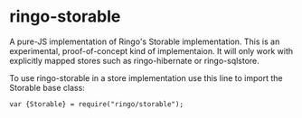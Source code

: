 # ringo-storable

A pure-JS implementation of Ringo's Storable implementation.
This is an experimental, proof-of-concept kind of implementaion.
It will only work with explicitly mapped stores such as
ringo-hibernate or ringo-sqlstore.

To use ringo-storable in a store implementation use this line to
import the Storable base class:

    var {Storable} = require("ringo/storable");
